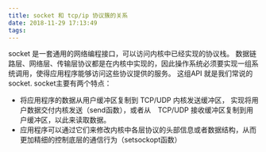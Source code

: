 ```yaml
---
title: socket 和 tcp/ip 协议簇的关系
date: 2018-11-29 17:13:49
tags:
---
```


socket 是一套通用的网络编程接口，可以访问内核中已经实现的协议栈。
数据链路层、网络层、传输层协议都是在内核中实现的，因此操作系统必须要实现一组系统调用，使得应用程序能够访问这些协议提供的服务。
这组API 就是我们常说的socket.
socket主要有两个特点：
- 将应用程序的数据从用户缓冲区复制到 TCP/UDP 内核发送缓冲区， 实现将用户数据交付内核发送（send函数），或者从　TCP/UDP 接收缓冲区复制到用户缓冲区，以此来读取数据。
- 应用程序可以通过它们来修改内核中各层协议的头部信息或者数据结构，从而更加精细的控制底层的通信行为（setsockopt函数）




